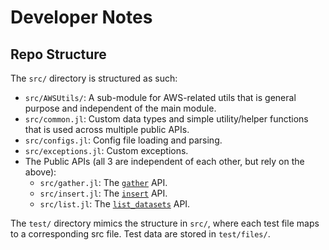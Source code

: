 # Developer Notes

## Repo Structure
The `src/` directory is structured as such:
* `src/AWSUtils/`: A sub-module for AWS-related utils that is general purpose and independent of the main module.
* `src/common.jl`: Custom data types and simple utility/helper functions that is used across multiple public APIs.
* `src/configs.jl`: Config file loading and parsing.
* `src/exceptions.jl`: Custom exceptions.
* The Public APIs (all 3 are independent of each other, but rely on the above):
    * `src/gather.jl`: The [`gather`](@ref) API.
    * `src/insert.jl`: The [`insert`](@ref) API.
    * `src/list.jl`: The [`list_datasets`](@ref) API.

The `test/` directory mimics the structure in `src/`, where each test file maps to a corresponding src file.
Test data are stored in `test/files/`.
